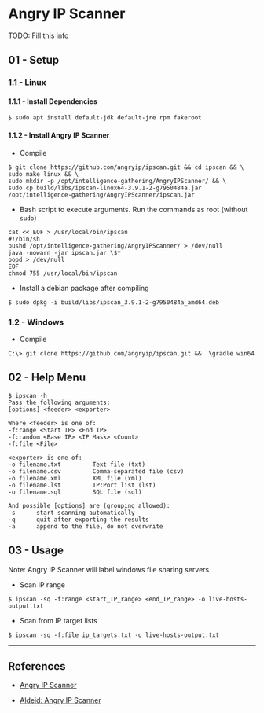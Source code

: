 # Angry IP Scanner

TODO: Fill this info

## 01 - Setup

### 1.1 - Linux

#### 1.1.1 - Install Dependencies

```
$ sudo apt install default-jdk default-jre rpm fakeroot
```

#### 1.1.2 - Install Angry IP Scanner

- Compile

```
$ git clone https://github.com/angryip/ipscan.git && cd ipscan && \
sudo make linux && \
sudo mkdir -p /opt/intelligence-gathering/AngryIPScanner/ && \
sudo cp build/libs/ipscan-linux64-3.9.1-2-g7950484a.jar /opt/intelligence-gathering/AngryIPScanner/ipscan.jar
```

- Bash script to execute arguments. Run the commands as root (without `sudo`)

```
cat << EOF > /usr/local/bin/ipscan
#!/bin/sh
pushd /opt/intelligence-gathering/AngryIPScanner/ > /dev/null
java -nowarn -jar ipscan.jar \$*
popd > /dev/null
EOF
chmod 755 /usr/local/bin/ipscan
```

- Install a debian package after compiling

`$ sudo dpkg -i build/libs/ipscan_3.9.1-2-g7950484a_amd64.deb`

### 1.2 - Windows

- Compile

```
C:\> git clone https://github.com/angryip/ipscan.git && .\gradle win64
```

## 02 - Help Menu

```
$ ipscan -h        
Pass the following arguments:
[options] <feeder> <exporter>

Where <feeder> is one of:
-f:range <Start IP> <End IP>
-f:random <Base IP> <IP Mask> <Count>
-f:file <File>

<exporter> is one of:
-o filename.txt         Text file (txt)
-o filename.csv         Comma-separated file (csv)
-o filename.xml         XML file (xml)
-o filename.lst         IP:Port list (lst)
-o filename.sql         SQL file (sql)

And possible [options] are (grouping allowed):
-s      start scanning automatically
-q      quit after exporting the results
-a      append to the file, do not overwrite
```

## 03 - Usage

Note: Angry IP Scanner will label windows file sharing servers

- Scan IP range

`$ ipscan -sq -f:range <start_IP_range> <end_IP_range> -o live-hosts-output.txt`

- Scan from IP target lists

`$ ipscan -sq -f:file ip_targets.txt -o live-hosts-output.txt`

---
## References

- [Angry IP Scanner](https://angryip.org/)

- [Aldeid: Angry IP Scanner](https://www.aldeid.com/wiki/Angry-IPScan)